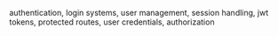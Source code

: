 authentication, login systems, user management, session handling, jwt tokens, protected routes, user credentials, authorization